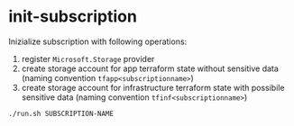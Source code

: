 # init-subscription

Inizialize subscription with following operations:
1. register `Microsoft.Storage` provider
2. create storage account for app terraform state without sensitive data (naming convention `tfapp<subscriptionname>`)
3. create storage account for infrastructure terraform state with possibile sensitive data (naming convention `tfinf<subscriptionname>`)

```sh
./run.sh SUBSCRIPTION-NAME
```
